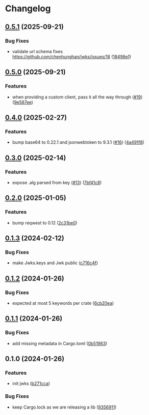 # Changelog

## [0.5.1](https://github.com/chenhunghan/jwks/compare/v0.5.0...v0.5.1) (2025-09-21)


### Bug Fixes

* validate url schema fixes https://github.com/chenhunghan/jwks/issues/18 ([18498e1](https://github.com/chenhunghan/jwks/commit/18498e1b26e86b7ed9ef9c1fae730bd166b82ac5))

## [0.5.0](https://github.com/chenhunghan/jwks/compare/v0.4.0...v0.5.0) (2025-09-21)


### Features

* when providing a custom client, pass it all the way through ([#19](https://github.com/chenhunghan/jwks/issues/19)) ([9e587ee](https://github.com/chenhunghan/jwks/commit/9e587eef6407971f7367d76bd66f65896e7d7297))

## [0.4.0](https://github.com/chenhunghan/jwks/compare/v0.3.0...v0.4.0) (2025-02-27)


### Features

* bump base64 to 0.22.1 and jsonwebtoken to 9.3.1 ([#16](https://github.com/chenhunghan/jwks/issues/16)) ([4a491f8](https://github.com/chenhunghan/jwks/commit/4a491f8a3f5407c72a0153e9330e38cf9c229c77))

## [0.3.0](https://github.com/chenhunghan/jwks/compare/v0.2.0...v0.3.0) (2025-02-14)


### Features

* expose .alg parsed from key ([#13](https://github.com/chenhunghan/jwks/issues/13)) ([7bf41c8](https://github.com/chenhunghan/jwks/commit/7bf41c828793288152235ab9030a5d0cc3b9b2e1))

## [0.2.0](https://github.com/chenhunghan/jwks/compare/v0.1.3...v0.2.0) (2025-01-05)


### Features

* bump reqwest to 0.12 ([2c31be0](https://github.com/chenhunghan/jwks/commit/2c31be008e8877ba8da9772d0b81061aff09b961))

## [0.1.3](https://github.com/chenhunghan/jwks/compare/v0.1.2...v0.1.3) (2024-02-12)


### Bug Fixes

* make Jwks.keys and Jwk public ([c716c4f](https://github.com/chenhunghan/jwks/commit/c716c4f9a4aff19fcc039127662d1c8beeeaef7d))

## [0.1.2](https://github.com/chenhunghan/jwks/compare/v0.1.1...v0.1.2) (2024-01-26)


### Bug Fixes

* expected at most 5 keywords per crate ([6cb20ea](https://github.com/chenhunghan/jwks/commit/6cb20ea9e332d9cdaea31ce6f67f86fdec80ab7c))

## [0.1.1](https://github.com/chenhunghan/jwks/compare/v0.1.0...v0.1.1) (2024-01-26)


### Bug Fixes

* add missing metadata in Cargo.toml ([0b51983](https://github.com/chenhunghan/jwks/commit/0b51983e04bfa3e1a9338169c63a59fad8f28b50))

## 0.1.0 (2024-01-26)


### Features

* init jwks ([b271cca](https://github.com/chenhunghan/jwks/commit/b271cca05fe06cd85deff61111398064c521bf1a))


### Bug Fixes

* keep Cargo.lock as we are releasing a lib ([9356911](https://github.com/chenhunghan/jwks/commit/935691161948c7e715562918f945a51efad1e076))
